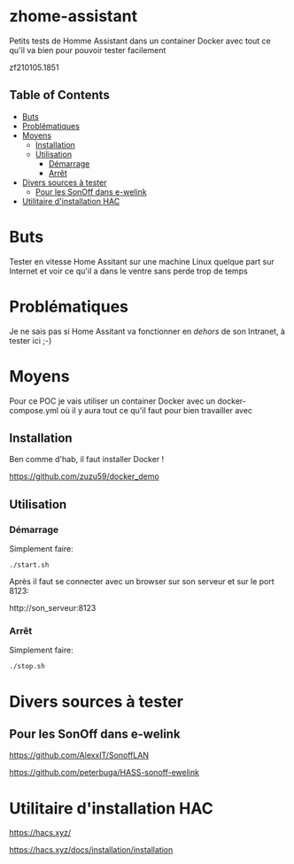 # zhome-assistant
Petits tests de Homme Assistant dans un container Docker avec tout ce qu'il va bien pour pouvoir tester facilement

zf210105.1851


<!-- TOC titleSize:2 tabSpaces:2 depthFrom:1 depthTo:6 withLinks:1 updateOnSave:1 orderedList:0 skip:1 title:1 charForUnorderedList:* -->
## Table of Contents
* [Buts](#buts)
* [Problématiques](#problématiques)
* [Moyens](#moyens)
  * [Installation](#installation)
  * [Utilisation](#utilisation)
    * [Démarrage](#démarrage)
    * [Arrêt](#arrêt)
* [Divers sources à tester](#divers-sources-à-tester)
  * [Pour les SonOff dans e-welink](#pour-les-sonoff-dans-e-welink)
* [Utilitaire d'installation HAC](#utilitaire-dinstallation-hac)
<!-- /TOC -->


# Buts
Tester en vitesse Home Assitant sur une machine Linux quelque part sur Internet et voir ce qu'il a dans le ventre sans perde trop de temps


# Problématiques
Je ne sais pas si Home Assitant va fonctionner en *dehors* de son Intranet, à tester ici ;-)


# Moyens
Pour ce POC je vais utiliser un container Docker avec un docker-compose.yml où il y aura tout ce qu'il faut pour bien travailler avec


## Installation
Ben comme d'hab, il faut installer Docker !

https://github.com/zuzu59/docker_demo


## Utilisation
### Démarrage
Simplement faire:
```
./start.sh
```

Après il faut se connecter avec un browser sur son serveur et sur le port 8123:

http://son_serveur:8123


### Arrêt
Simplement faire:
```
./stop.sh
```



# Divers sources à tester
## Pour les SonOff dans e-welink
https://github.com/AlexxIT/SonoffLAN

https://github.com/peterbuga/HASS-sonoff-ewelink

# Utilitaire d'installation HAC
https://hacs.xyz/

https://hacs.xyz/docs/installation/installation



